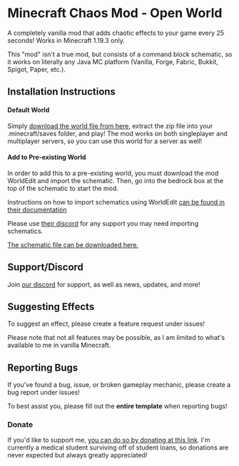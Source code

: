 # Minecraft Chaos Mod - Open World 

A completely vanilla mod that adds chaotic effects to your game every 25 seconds! Works in Minecraft 1.19.3 only.

This "mod" isn't a true mod, but consists of a command block schematic, so it works on literally any Java MC platform (Vanilla, Forge, Fabric, Bukkit, Spigot, Paper, etc.).

## Installation Instructions

#### Default World

Simply [download the world file from here](https://google.com/), extract the zip file into your .minecraft/saves folder, and play! The mod works on both singleplayer and multiplayer servers, so you can use this world for a server as well!

#### Add to Pre-existing World

In order to add this to a pre-existing world, you must download the mod WorldEdit and import the schematic. Then, go into the bedrock box at the top of the schematic to start the mod.

Instructions on how to import schematics using WorldEdit [can be found in their documentation](https://worldedit.enginehub.org/en/latest/)

Please use [their discord](https://discord.gg/enginehub) for any support you may need importing schematics.

[The schematic file can be downloaded here.](https://google.com/)

## Support/Discord

Join [our discord](https://discord.gg/MPwbeARYFT) for support, as well as news, updates, and more!

## Suggesting Effects
To suggest an effect, please create a feature request under issues!

Please note that not all features may be possible, as I am limited to what's available to me in vanilla Minecraft.

## Reporting Bugs
If you've found a bug, issue, or broken gameplay mechanic, please create a bug report under issues!

To best assist you, please fill out the **entire template** when reporting bugs!

### Donate
If you'd like to support me, [you can do so by donating at this link](https://www.buymeacoffee.com/thesciwalrus). I'm currently a medical student surviving off of student loans, so donations are never expected but always greatly appreciated!
